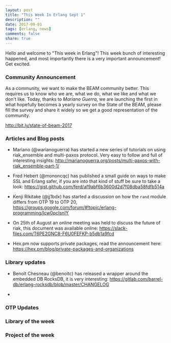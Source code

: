 ```yaml
---
layout: post
title: "This Week In Erlang Sept 1"
description: ""
date: 2017-09-01
tags: [erlang, news]
comments: false
share: true
---
```


Hello and welcome to "This week in Erlang"! This week bunch of interesting happened, and most importantly there is a very important announcement! Get excited.

### Community Announcement
As a community, we want to make the BEAM community better. This requires us to know who we are, what we do, what we like and what we don't like. Today, thanks to *Mariano Guerra*, we are launching the first in what hopefully becomes a yearly survey on the State of the BEAM, please fill the survey and share it widely so we get a good representation of the community.

http://bit.ly/state-of-beam-2017

### Articles and Blog posts
 * Mariano (@warianoguerra) has started a new series of tutorials on using riak_ensemble and multi-paxos protocol. Very easy to follow and full of interesting insights: <http://marianoguerra.org/posts/multi-paxos-with-riak_ensemble-part-1/>

 * Fred Hebert (@mononcqc) has published a small guide on ways to make SSL and Erlang safer, if you are into that kind of stuff be sure to take a look: <https://gist.github.com/ferd/af9abf6b3600d2d7f08dba58fdfb514a>

 * Kenji Rikitake (@jj1bdx) has started a discussion on how the `rand` module differs from OTP 19 to OTP 20, <https://groups.google.com/forum/#!topic/erlang-programming/Icw0pcIsnIY>

 * On 25th of August an online meeting was held to discuss the future of riak, this document was available online: https://slack-files.com/T6PE2GNC8-F6U0FEFKP-b5db1a9fcd

 * Hex.pm now supports private packages, read the announcement here: https://hex.pm/blog/private-packages-and-organizations

### Library updates
 * Benoît Chesneau (@benoitc) has released a wrapper around the embedded DB RocksDB, it is very interesting: <https://gitlab.com/barrel-db/erlang-rocksdb/blob/master/CHANGELOG>

 *

### OTP Updates

### Library of the week

### Project of the week